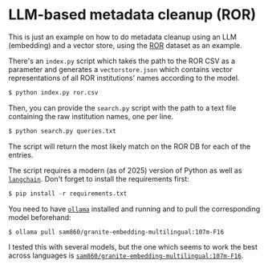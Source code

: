 # LLM-based metadata cleanup (ROR)

This is just an example on how to do metadata cleanup using an LLM
(embedding) and a vector store, using the [ROR](https://ror.org/)
dataset as an example.

There's an `index.py` script which takes the path to the ROR CSV as
a parameter and generates a `vectorstore.json` which contains vector
representations of all ROR institutions' names
according to the model.

```sh
$ python index.py ror.csv
```

Then, you can provide the `search.py` script with the path to a text
file containing the raw institution names, one per line.

```sh
$ python search.py queries.txt
```

The script will return the most likely match on the ROR DB for each of
the entries.

The script requires a modern (as of 2025) version of Python as well as
[`langchain`](https://www.langchain.com/). Don't forget to install the
requirements first:

```py
$ pip install -r requirements.txt
```

You need to have [`ollama`](https://ollama.com) installed and running and to
pull the corresponding model beforehand:

```sh
$ ollama pull sam860/granite-embedding-multilingual:107m-F16
```

I tested this with several models, but the one which seems to work the best
across languages is [`sam860/granite-embedding-multilingual:107m-F16`](https://huggingface.co/collections/ibm-granite/granite-embedding-models-6750b30c802c1926a35550bb).
